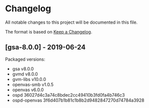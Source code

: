 # Changelog

All notable changes to this project will be documented in this file.

The format is based on [Keep a Changelog](https://keepachangelog.com/en/1.0.0/).

## [gsa-8.0.0] - 2019-06-24

Packaged versions:
- gsa v8.0.0
- gvmd v8.0.0
- gvm-libs v10.0.0
- openvas-smb v1.0.5
- openvas v6.0.0
- ospd 36027d4c3a74c8bdec2cc49410b3fd0fa4b746c3
- ospd-openvas 3f6d407b1b81c1b8b2d9482847270d74784a3928